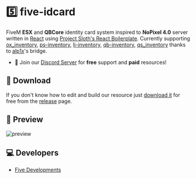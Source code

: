 # 5️⃣ five-idcard
FiveM **ESX** and **QBCore** identity card system inspired to **NoPixel 4.0** server written in [React](https://react.dev/) using [Project Sloth's React Boilerplate](https://github.com/project-error/fivem-react-boilerplate-lua/tree/master).
Currently supporting [ox_inventory](https://github.com/overextended/ox_inventory), [ps-inventory](https://github.com/Project-Sloth/ps-inventory), [lj-inventory](https://github.com/loljoshie/lj-inventory), [qb-inventory](https://github.com/qbcore-framework/qb-inventory), [qs_inventory](https://buy.quasar-store.com/package/4770732) thanks to [alp1x](https://github.com/alp1x)'s bridge.

- 🤝 Join our [Discord Server](https://discord.gg/547nKvQhZ7) for **free** support and **paid** resources!

## 🔽 Download
If you don't know how to edit and build our resource just [download it](https://github.com/cinquina/five-idcard/releases/tag/1.0.0) for free from the [release](https://github.com/cinquina/five-idcard/releases/tag/1.0.0) page.

## 👀 Preview
![preview](https://i.imgur.com/zS6NHgd.png)

## 💻 Developers
- [Five Developments](https://discord.gg/547nKvQhZ7)
